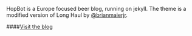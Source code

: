 HopBot is a Europe focused beer blog, running on jekyll. The theme is a modified version of Long Haul by [@brianmaierjr](https://twitter.com/brianmaierjr).

####[Visit the blog](http://hopbot.eu)

